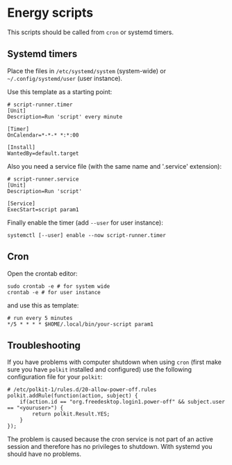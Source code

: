 # Energy scripts

This scripts should be called from `cron` or systemd timers.

## Systemd timers

Place the files in `/etc/systemd/system` (system-wide) or `~/.config/systemd/user` (user instance).

Use this template as a starting point:

    # script-runner.timer
    [Unit]
    Description=Run 'script' every minute
    
    [Timer]
    OnCalendar=*-*-* *:*:00
    
    [Install]
    WantedBy=default.target

Also you need a service file (with the same name and '.service' extension):

    # script-runner.service
    [Unit]
    Description=Run 'script'
    
    [Service]
    ExecStart=script param1

Finally enable the timer (add `--user` for user instance):

    systemctl [--user] enable --now script-runner.timer

## Cron

Open the crontab editor:

    sudo crontab -e # for system wide
    crontab -e # for user instance

and use this as template:

    # run every 5 minutes
    */5 * * * * $HOME/.local/bin/your-script param1

## Troubleshooting

If you have problems with computer shutdown when using `cron` (first make sure you have `polkit` installed and configured) use the following configuration file for your `polkit`:

    # /etc/polkit-1/rules.d/20-allow-power-off.rules
    polkit.addRule(function(action, subject) {
        if(action.id == "org.freedesktop.login1.power-off" && subject.user == "<youruser>") {
            return polkit.Result.YES;
        }
    });

The problem is caused because the cron service is not part of an active session and therefore has no privileges to shutdown. With systemd you should have no problems.
